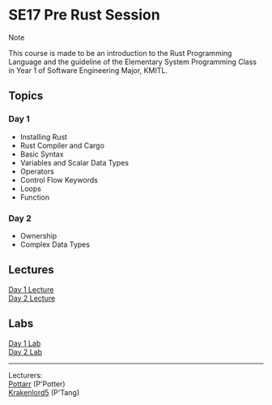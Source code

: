 # SE17 Pre Rust Session

> [!Note]
> This course is made to be an introduction to the Rust Programming
> Language and the guideline of the Elementary System Programming
> Class in Year 1 of Software Engineering Major, KMITL.  

## Topics

### Day 1
- Installing Rust
- Rust Compiler and Cargo
- Basic Syntax
- Variables and Scalar Data Types
- Operators
- Control Flow Keywords
- Loops
- Function

### Day 2
- Ownership
- Complex Data Types

## Lectures
[Day 1 Lecture](Lectures/Day1/Day1.md)  
[Day 2 Lecture](Lectures/Day2/Day2.md)  

## Labs
[Day 1 Lab](Labs/Lab1.md)  
[Day 2 Lab]()  


---
Lecturers:  
[Pottarr](https://github.com/Pottarr) (P'Potter)  
[Krakenlord5](https://github.com/Krakenlord5) (P'Tang)
